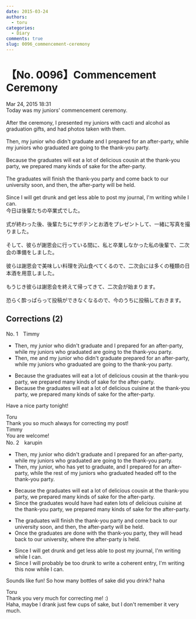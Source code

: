 ```yaml
---
date: 2015-03-24
authors:
  - toru
categories:
  - Diary
comments: true
slug: 0096_commencement-ceremony
---
```


# 【No. 0096】Commencement Ceremony
<div class="date">Mar 24, 2015 18:31</div>
<div id="post"><div id="body_show_ori">
Today was my juniors' commencement ceremony.<br/><br/>After the ceremony, I presented my juniors with cacti and alcohol as graduation gifts, and had photos taken with them.<br/><br/>Then, my junior who didn't graduate and I prepared for an after-party, while my juniors who graduated are going to the thank-you party.<br/><br/>Because the graduates will eat a lot of delicious cousin at the thank-you party, we prepared many kinds of sake for the after-party.<br/><br/>The graduates will finish the thank-you party and come back to our university soon, and then, the after-party will be held.<br/><br/>Since I will get drunk and get less able to post my journal, I'm writing while I can.
</div></div>

<!-- more -->

<div id="post_ja"><div id="body_show_mo">
今日は後輩たちの卒業式でした。<br/><br/>式が終わった後、後輩たちにサボテンとお酒をプレゼントして、一緒に写真を撮りました。<br/><br/>そして、彼らが謝恩会に行っている間に、私と卒業しなかった私の後輩で、二次会の準備をしました。<br/><br/>彼らは謝恩会で美味しい料理を沢山食べてくるので、二次会には多くの種類の日本酒を用意しました。<br/><br/>もうじき彼らは謝恩会を終えて帰ってきて、二次会が始まります。<br/><br/>恐らく酔っぱらって投稿ができなくなるので、今のうちに投稿しておきます。
</div></div>

## Corrections (2)
<div id="block"><div class="first_name"> No. 1　<span class="just_name">Timmy</span></div><div id="block2">
<ul class="correction_field">
<li class="incorrect">Then, my junior who didn't graduate and I prepared for an after-party, while my juniors who graduated are going to the thank-you party.</li>
<li class="corrected correct">
Then, <span class="f_blue">me </span>and my junior who didn't graduate prepared for an after-party, while my juniors who graduated are going to the thank-you party.
</li>
</ul>
<ul class="correction_field">
<li class="incorrect">Because the graduates will eat a lot of delicious cousin at the thank-you party, we prepared many kinds of sake for the after-party.</li>
<li class="corrected correct">
Because the graduates will eat a lot of delicious cu<span class="f_blue">i</span>sin<span class="f_blue">e</span> at the thank-you party, we prepared many kinds of sake for the after-party.
</li>
</ul>
<p class="comment_small">
 Have a nice party tonight!
</p>

</div><div class="name"><span class="just_name">Toru</span><br>
Thank you so much always for correcting my post!
</div>
<div class="name"><span class="just_name">Timmy</span><br>
You are welcome!
</div>
</div>
<div id="block"><div class="first_name"> No. 2　<span class="just_name">karupin</span></div><div id="block2">
<ul class="correction_field">
<li class="incorrect">Then, my junior who didn't graduate and I prepared for an after-party, while my juniors who graduated are going to the thank-you party.</li>
<li class="corrected correct">
Then, my junior<span class="f_red">,</span> who <span class="f_red">has yet to</span> graduate<span class="f_red">,</span> and I prepared for an after-party, while <span class="f_red">the rest of </span>my juniors who graduated <span class="f_red">headed off </span>to the thank-you party.
</li>
</ul>
<ul class="correction_field">
<li class="incorrect">Because the graduates will eat a lot of delicious cousin at the thank-you party, we prepared many kinds of sake for the after-party.</li>
<li class="corrected correct">
<span class="f_red">Since</span> the graduates would have had eaten lots of delicious <span class="f_red">cuisine</span> at the thank-you party, we prepared many kinds of sake for the after-party.
</li>
</ul>
<ul class="correction_field">
<li class="incorrect">The graduates will finish the thank-you party and come back to our university soon, and then, the after-party will be held.</li>
<li class="corrected correct">
<span class="f_red">Once</span> the graduates are <span class="f_red">done </span>with the thank-you party, they will <span class="f_red">head back</span> to our university, <span class="f_red">where </span>the after-party <span class="f_red">is</span> held.
</li>
</ul>
<ul class="correction_field">
<li class="incorrect">Since I will get drunk and get less able to post my journal, I'm writing while I can.</li>
<li class="corrected correct">
Since I will <span class="f_red">probably</span> be <span class="f_red">too </span>drunk to <span class="f_red">write a coherent entry</span>, I'm writing this now while I can.
</li>
</ul>
<p class="comment_small">
 Sounds like fun! So how many bottles of sake did you drink? haha
</p>

</div><div class="name"><span class="just_name">Toru</span><br>
Thank you very much for correcting me! :)<br/>Haha, maybe I drank just few cups of sake, but I don't remember it very much.
</div>
</div>
